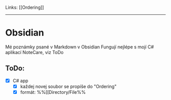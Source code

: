 Links: [[Ordering]]

---
# Obsidian
Mé poznámky psané v Markdown v Obsidian
Fungují nejlépe s mojí C# aplikací NoteCare, viz ToDo

## ToDo: 
- [x] C# app
	- [x] každej novej soubor se propíše do "Ordering"
	- [x] formát: %%[[Directory/File%%